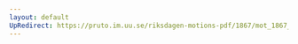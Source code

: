 ```yaml
---
layout: default
UpRedirect: https://pruto.im.uu.se/riksdagen-motions-pdf/1867/mot_1867__ak__196.pdf
---
```


